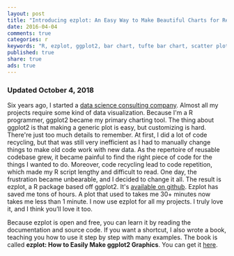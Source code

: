 ```yaml
---
layout: post
title: "Introducing ezplot: An Easy Way to Make Beautiful Charts for Real World Clients"
date: 2016-04-04 
comments: true
categories: r
keywords: "R, ezplot, ggplot2, bar chart, tufte bar chart, scatter plot, heatmaps, interval plot, histogram, density plot, labeled bar chart, line plot, tufte slopegraph"
published: true
share: true
ads: true
---
```


### Updated October 4, 2018

Six years ago, I started a [data science consulting company](https://www.cabaceo.com/). Almost all my projects require some kind of data visualization. Because I'm a R programmer, ggplot2 became my primary charting tool. The thing about ggplot2 is that making a generic plot is easy, but customizing is hard. There're just too much details to remember. At first, I did a lot of code recycling, but that was still very inefficient as I had to manually change things to make old code work with new data. As the repertoire of reusable codebase grew, it became painful to find the right piece of code for the things I wanted to do. Moreover, code recycling lead to code repetition, which made my R script lengthy and difficult to read. One day, the frustration became unbearable, and I decided to change it all. The result is ezplot, a R package based off ggplot2. It's [available on github](https://github.com/gmlang/ezplot). Ezplot has saved me tons of hours. A plot that used to takes me 30+ minutes now takes me less than 1 minute. I now use ezplot for all my projects. I truly love it, and I think you’ll love it too.

Because ezplot is open and free, you can learn it by reading the documentation and source code. If you want a shortcut, I also wrote a book, teaching you how to use it step by step with many examples. The book is called **ezplot: How to Easily Make ggplot2 Graphics**. You can get it [here](https://leanpub.com/ezplot). 
